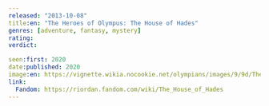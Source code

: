 ```yaml
---
released: "2013-10-08"
title:en: "The Heroes of Olympus: The House of Hades"
genres: [adventure, fantasy, mystery]
rating:
verdict:

seen:first: 2020
date:published: 2020
image:en: https://vignette.wikia.nocookie.net/olympians/images/9/9d/The_House_of_Hades.jpg/revision/latest?cb=20130531133315
link:
  Fandom: https://riordan.fandom.com/wiki/The_House_of_Hades
---
```

